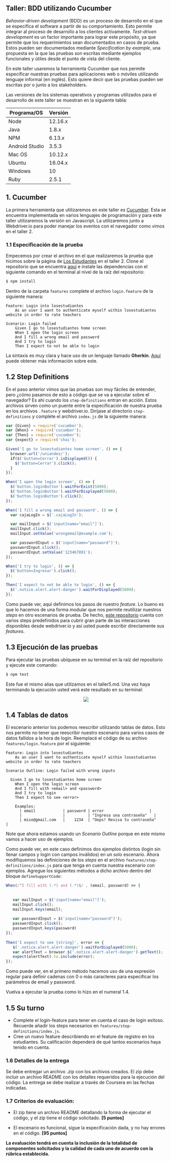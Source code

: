 
## Taller: BDD utilizando Cucumber

*Behavior-driven development* (BDD) es un proceso de desarrollo en el que se especifica el software a partir de su comportamiento. Esto permite integrar al proceso de desarrollo a los clientes activamente. *Test-driven development* es un factor importante para lograr este propósito, ya que permite que los requerimientos sean documentados en casos de prueba. Estos pueden ser documentados mediante *Specification by example*, una propuesta en la que las pruebas son escritas mediante ejemplos funcionales y útiles desde el punto de vista del cliente.

En este taller usaremos la herramienta  Cucumber que nos permite
especificar nuestras pruebas para aplicaciones web o móviles utilizando lenguaje informal (en inglés). Esto quiere decir que las pruebas pueden ser escritas por o junto a los stakeholders.

Las versiones de los sistemas operativos y programas utilizados para el desarrollo de este taller se muestran en la siguiente tabla:

| Programa/OS    | Versión   |
|----------------|---------- |
| Node           | 12.16.x    |
| Java           | 1.8.x     |
| NPM            | 6.13.x     |
| Android Studio | 3.5.3  |
| Mac OS         | 10.12.x |
| Ubuntu         | 16.04.x   |
| Windows        | 10        |
| Ruby           | 2.5.1     |

## 1. Cucumber

La primera herramienta que utilizaremos en este taller es [Cucumber](https://cucumber.io). Esta se encuentra implementada en varios lenguajes de programación y para este taller utilizaremos la versión en Javascript. La utilizaremos junto a Webdriver.io para poder manejar los eventos con el navegador como vimos en el taller 2.  

### 1.1 Especificación de la prueba

Empecemos por crear el archivo en el que realizaremos la prueba que hicimos sobre la página de [Los Estudiantes](https://losestudiantes.co) en el taller 2. Clone el repositorio que se encuentra [aquí](https://gitlab.com/miso-4208-labs/cucumber-webdriverio) e instale las dependencias con el siguiente comando en el terminal al nivel de la raíz del repositorio:

```bash
$ npm install
```

Dentro de la carpeta ``features`` complete el archivo ``login.feature`` de la siguiente manera:

```gherkin
Feature: Login into losestudiantes
    As an user I want to authenticate myself within losestudiantes website in order to rate teachers

Scenario: Login failed
    Given I go to losestudiantes home screen
    When I open the login screen
    And I fill a wrong email and password
    And I try to login
    Then I expect to not be able to login
```

La sintaxis es muy clara y hace uso de un lenguaje llamado **Gherkin**. [Aquí](https://cucumber.io/docs/reference) puede obtener más información sobre este.

## 1.2 Step Definitions

En el paso anterior vimos que las pruebas son muy fáciles de entender, pero ¿cómo pasamos de esto a código que se va a ejecutar sobre el navegador? Es ahí cuando los ``step-definitions`` entran en acción. Estos archivos sirven como un puente entre la especificación de nuestra prueba en los archivos ``.feature`` y webdriver.io. Diríjase al directorio ``step-definitions`` y complete el archivo ``index.js`` de la siguiente manera:

```javascript
var {Given} = require('cucumber');
var {When} = require('cucumber');
var {Then} = require('cucumber');
var {expect} = require('chai');

Given('I go to losestudiantes home screen', () => {
  browser.url('/uniandes/');
  if($('button=Cerrar').isDisplayed()) {
    $('button=Cerrar').click();
  }
});

When('I open the login screen', () => {
  $('button.loginButton').waitForExist(5000);
  $('button.loginButton').waitForDisplayed(5000);
  $('button.loginButton').click();
});

When('I fill a wrong email and password', () => {
  var cajaLogIn = $('.cajaLogIn');

  var mailInput = $('input[name="email"]');
  mailInput.click();
  mailInput.setValue('wrongemail@example.com');

  var passwordInput = $('input[name="password"]');
  passwordInput.click();
  passwordInput.setValue('123467891');
});

When('I try to login', () => {
  $('button=Ingresar').click();
});

Then('I expect to not be able to login', () => {
  $('.notice.alert.alert-danger').waitForDisplayed(5000);
});
```

Como puede ver, aquí definimos los pasos de nuestro *feature*. Lo bueno es que lo hacemos de una forma modular que nos permite reutilizar nuestros *steps* en otro escenarios de prueba. De hecho, [este repositorio](https://github.com/webdriverio/cucumber-boilerplate) cuenta con varios steps predefinidos para cubrir gran parte de las interacciones disponibles desde webdriver.io y así usted puede escribir directamente sus *features*.

## 1.3 Ejecución de las pruebas

Para ejecutar las pruebas ubíquese en su terminal en la raíz del repositorio y ejecute este comando:

```bash
$ npm test
```

Este fue el mismo alias que utilizamos en el taller5.md. Una vez haya terminando la ejecución usted verá este resultado en su terminal:

<p align="center">
    <img src="../assets/images/cucumber-result.png"/>
</p>


## 1.4 Tablas de datos

El escenario anterior los podemos reescribir utilizando tablas de datos. Esto nos permite no tener que reescribir nuestro escenario para varios casos de datos fallidos a la hora de login. Reemplacé el código de su archivo ``features/login.feature`` por el siguiente:

```gherkin
Feature: Login into losestudiantes
    As an user I want to authenticate myself within losestudiantes website in order to rate teachers

Scenario Outline: Login failed with wrong inputs

  Given I go to losestudiantes home screen
    When I open the login screen
    And I fill with <email> and <password>
    And I try to login
    Then I expect to see <error>

    Examples:
      | email            | password | error                    |
      |                  |          | "Ingresa una contraseña"   |
      | miso@gmail.com   |    1234  | "Oops! Revisa tu contraseña"      |
```

Note que ahora estamos usando un *Scenario Outline* porque en este mismo vamos a hacer uso de ejemplos.

Como puede ver, en este caso definimos dos ejemplos distintos (login sin llenar campos y login con campos inválidos) en un solo escenario. Ahora modifiquemos las definiciones de los *steps* en el archivo ``features/step-definitions/index.js`` para que tenga en cuenta nuestra escenario con ejemplos. Agregue los siguientes métodos a dicho archivo dentro del bloque ``defineSupportCode``:

```javascript
When(/^I fill with (.*) and (.*)$/ , (email, password) => {
    
  
   var mailInput = $('input[name="email"]');
   mailInput.click();
   mailInput.keys(email);
  
   var passwordInput = $('input[name="password"]');
   passwordInput.click();
   passwordInput.keys(password)
});
  
Then('I expect to see {string}', error => {
   $('.notice.alert.alert-danger').waitForDisplayed(5000);
   var alertText = browser.$('.notice.alert.alert-danger').getText();
   expect(alertText).to.include(error);
});

```

Como puede ver, en el primero método hacemos uso de una expresión regular para definir cadenas con 0 o más caracteres para especificar los parámetros de email y password.

Vuelva a ejecutar la prueba como lo hizo en el numeral 1.4.

## 1.5 Su turno

* Complete el login-feature para tener en cuenta el caso de login exitoso. Recuerde añadir los steps necesarios en ``features/step-definitions/index.js``.
* Cree un nuevo feature describiendo en el feature de registro en los estudiantes. Su calificación dependerá de qué tantos escenarios haya tenido en cuenta.


### 1.6 Detalles de la entrega

Se debe entregar un archivo .zip con los archivos creados. El zip debe incluir un archivo README  con los detalles requeridos para la ejecución del código. La entrega se debe realizar a través de Coursera en las fechas indicadas.

### 1.7 Criterios de evaluación:

- El zip tiene un archivo README detallando la forma de ejecutar el código, y el zip  tiene el código solicitado. **[5 puntos]**

- El escenario es funcional, sigue la especificación dada, y no hay errores en el código. **[95 puntos]**

 **La evaluación tendrá en cuenta la inclusión de la totalidad de componentes solicitados y la calidad de cada uno de acuerdo con la rúbrica establecida.**
